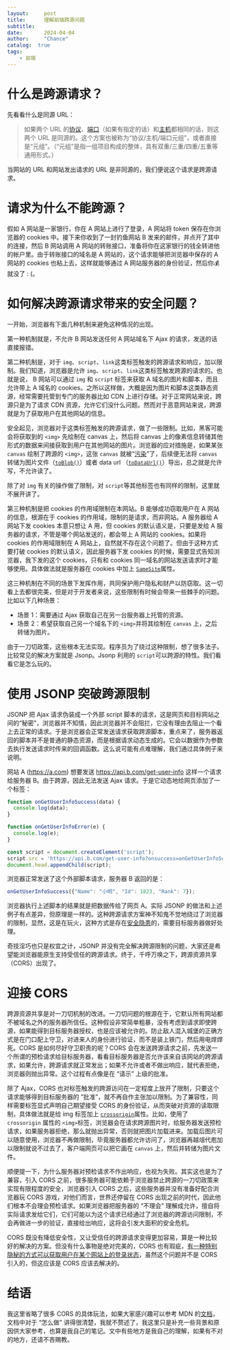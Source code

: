```yaml
---
layout:     post
title:      理解前端跨源问题
subtitle:  
date:       2024-04-04
author:     "Chance"
catalog:  true
tags:
    - 前端
---
```


# 什么是跨源请求？

先看看什么是同源 URL：

> 如果两个 URL 的[协议](https://developer.mozilla.org/zh-CN/docs/Glossary/Protocol)、[端口](https://developer.mozilla.org/zh-CN/docs/Glossary/Port)（如果有指定的话）和[主机](https://developer.mozilla.org/zh-CN/docs/Glossary/Host)都相同的话，则这两个 URL 是同源的。这个方案也被称为“协议/主机/端口元组”，或者直接是“元组”。（“元组”是指一组项目构成的整体，具有双重/三重/四重/五重等通用形式。）

当网站的 URL 和网站发出请求的 URL 是非同源的，我们便说这个请求是跨源请求。

# 请求为什么不能跨源？

假如 A 网站是一家银行，你在 A 网站上进行了登录，A 网站将 token 保存在你浏览器的 cookies 中。接下来你收到了一封钓鱼网站 B 发来的邮件，并点开了其中的连接，然后 B 网站调用 A 网站的转账接口，准备将你在这家银行的钱全转进他的帐户里。由于转账接口的域名是 A 网站的，这个请求能够把浏览器中保存的 A 网站的 cookies 也粘上去，这样就能够通过 A  网站服务器的身份验证，然后你💰就没了 : (。

<!--more-->

# 如何解决跨源请求带来的安全问题？

一开始，浏览器有下面几种机制来避免这种情况的出现。

第一种机制就是，不允许 B 网站发送任何 A  网站域名下 Ajax 的请求，发送的话直接报错。

第二种机制是，对于 `img`​、`script`​ 、`link`​ 这类标签触发的跨源请求和响应，加以限制。我们知道，浏览器是允许 `img`​、`script`​、`link`​ 这类标签触发跨源的请求的。也就是说， B 网站可以通过 `img`​ 和 `script`​ 标签来获取 A 域名的图片和脚本，而且允许带上 A 域名的 cookies。之所以这样做，大概是因为图片和脚本这类静态资源，经常需要托管到专门的服务器比如 CDN 上进行存储。对于正常网站来说，跨源只是为了请求 CDN 资源，允许它们没什么问题。然而对于恶意网站来说，跨源就是为了获取用户在其他网站的信息。

安全起见，浏览器对于这类标签触发的跨源请求，做了一些限制。比如，黑客可能会将获取到的 `<img>`​ 先绘制在 canvas 上，然后将 canvas 上的像素信息转储其他形式的数据来间接获取到用户在其他网站的图片。浏览器的应对措施是，如果某张 `canvas`​ 绘制了跨源的 `<img>`​，这张 `canvas`​ 就被“[污染](https://developer.mozilla.org/zh-CN/docs/Web/HTML/CORS_enabled_image#%E5%AE%89%E5%85%A8%E6%80%A7%E5%92%8C%E2%80%9C%E8%A2%AB%E6%B1%A1%E6%9F%93%E2%80%9D%E7%9A%84_canvas)”了，后续便无法将 `canvas`​ 转储为图片文件（[`toBlob()`](https://developer.mozilla.org/zh-CN/docs/Web/API/HTMLCanvasElement/toBlob)​）或者 data url （[`toDataUrl()`](https://developer.mozilla.org/zh-CN/docs/Web/API/HTMLCanvasElement/toDataURL)​）导出，总之就是允许写，不允许读了。

除了对 `img`​ 有关的操作做了限制，对 `script`​ 等其他标签也有同样的限制，这里就不展开讲了。

第三种机制是把 cookies 的作用域限制在本网站。B  能够成功窃取用户在 A  网站的信息，根源在于 cookies 的作用域，限制的是请求，而非网站。A 服务器给 A  网站下发 cookies 本意只想让 A  用，但 cookies 的默认语义是，只要是发给 A 服务器的请求，不管是哪个网站发送的，都会带上 A 网站的 cookies。如果将 cookies 的作用域限制在 A 网站上，自然就不存在这个问题了。但由于这种方式要打破 cookies 的默认语义，因此服务器下发 cookies 的时候，需要显式告知浏览器，我下发的这个 cookies，只有和 cookies 同一域名的网站发送请求时才能够使用。具体做法就是服务器在 cookies 中加上 [`SameSite`](https://developer.mozilla.org/zh-CN/docs/Web/HTTP/Headers/Set-Cookie#samesitesamesite-value)​ 属性。

这三种机制在不同的场景下发挥作用，共同保护用户隐私和财产以防窃取。这一切看上去都很完美，但是对于开发者来说，这些限制有时候会带来一些棘手的问题。比如以下几种场景：

- 场景 1：需要通过 Ajax 获取自己在另一台服务器上托管的资源。
- 场景 2：希望获取自己另一个域名下的 `<img>`​ 并将其绘制在 `canvas`​ 上，之后转储为图片。

由于一刀切政策，这些根本无法实现。程序员为了绕过这种限制，想了很多法子。比较常见的解决方案就是 Jsonp。Jsonp 利用的 `script`​ 可以跨源的特性。我们看看它是怎么玩的。

# 使用 JSONP 突破跨源限制

JSONP 把 Ajax 请求伪装成一个外部 script 脚本的请求，这是网页和目标网站之间的“秘密”，浏览器并不知情，因此浏览器并不会阻拦，它没有理由去阻止一个看上去正常的请求。于是浏览器会正常发送请求获取跨源脚本，重点来了，服务器返回的脚本并不是普通的静态资源，而是根据请求动态生成的。它会以数据作为参数去执行发送请求时传来的回调函数。这么说可能有点难理解，我们通过具体例子来说明。

网站 A (https://a.com) 想要发送 https://api.b.com/get-user-info 这样一个请求给服务器 B。由于跨源，因此无法发送 Ajax 请求。于是它动态地给网页添加了一个标签：

```javascript
function onGetUserInfoSuccess(data) {
  console.log(data);
}

function onGetUserInfoError(e) {
  console.log(e);
}

const script = document.createElement('script');
script.src = 'https://api.b.com/get-user-info?onsuccess=onGetUserInfoSuccess&onerror=onGetUserInfoError';
document.head.appendChild(script);
```

浏览器正常发送了这个外部脚本请求，服务器 B 返回的是：

```javascript
onGetUserInfoSuccess({"Name": "小明", "Id": 1823, "Rank": 7});
```

浏览器执行上述脚本的结果就是把数据传给了网页 A。实际 JSONP 的做法和上述例子有点差异，但原理是一样的。这种跨源请求方案神不知鬼不觉地绕过了浏览器的限制，显然，这是在玩火，这种方式是存在[安全隐患](https://zh.wikipedia.org/wiki/JSONP#%E5%AE%89%E5%85%A8%E5%95%8F%E9%A1%8C)的，需要目标服务器做好处理。

奇技淫巧也只是权宜之计，JSONP 并没有完全解决跨源限制的问题，大家还是希望能浏览器能原生支持受信任的跨源请求。终于，千呼万唤之下，跨源资源共享（CORS）出现了。

# 迎接 CORS

跨源资源共享是对一刀切机制的改进。一刀切问题的根源在于，它默认所有网站都不被域名之外的服务器所信任。这种假设非常简单粗暴，没有考虑到请求即使跨源，如果能得到目标服务器授权，也是应该被允许的。防止敌人混入城堡的正确方式是在门口配上守卫，对进来人的身份进行验证，而不是装上铁门，然后用电焊焊死。CORS 是如何尽好守卫职责的呢？CORS 会在发送跨源请求之前，先发送一个所谓的预检请求给目标服务器，看看目标服务器是否允许该来自该网站的跨源请求，如果允许，跨源请求就正常发出；如果不允许或者不做出响应，就代表拒绝，浏览器则抛出异常。这个过程有点像是在 “请示” 上级的批准。

除了 Ajax，CORS 也对标签触发的跨源访问在一定程度上放开了限制，只要这个请求能够得到目标服务器的 ”批准”，就不再自作主张加以限制。为了兼容性，同样需要标签显式声明自己期望接受  CORS 的身份验证，从而突破对资源的读取限制，具体做法就是给 img 标签加上 [`crossorigin`](https://developer.mozilla.org/zh-CN/docs/Web/HTML/Element/img#crossorigin)​属性。比如，使用了 `crossorigin`​ 属性的 `<img>`​ 标签，浏览器会在请求跨源图片时，给服务器发送预检请求，如果服务器拒绝，那么就抛出异常，否则就把图片加载进来。加载后图片可以随意使用，浏览器不再做限制，毕竟服务器都允许访问了，浏览器再越俎代庖加以限制就说不过去了，客户端网页可以把它画在 `canvas`​ 上，然后并转储为图片文件。

顺便提一下，为什么服务器对预检请求不作出响应，也视为失败。其实这也是为了兼容，引入 CORS 之前，很多服务器可能依赖于浏览器禁止跨源的一刀切政策来实现有限程度的安全，浏览器引入 CORS 之后，这些服务器并没有准备好配合浏览器玩 CORS 游戏，对他们而言，世界还停留在 CORS 出现之前的时代，因此他们根本不会理会预检请求。如果浏览器把服务器的 “不理会” 理解成允许，擅自将实际请求发给它们，它们可能以为这个请求已经通过了浏览器的跨源访问限制，不会再做进一步的验证，直接给出响应，这将会引发大面积的安全危机。

CORS 既没有降低安全性，又让受信任的跨源请求变得更加容易，算是一种比较好的解决的方案。但没有什么事物是绝对完美的，CORS 也有瑕疵，[有一种特别隐秘的方式可以获取用户在某个网站上的登录状态](https://www.grepular.com/Abusing_HTTP_Status_Codes_to_Expose_Private_Information)，虽然这个问题并不是 CORS 引入的，但这应该是 CORS 应该去解决的。

# 结语

我这里省略了很多 CORS 的具体玩法，如果大家感兴趣可以参考 MDN 的[文档](https://developer.mozilla.org/zh-CN/docs/Web/HTTP/CORS)，文档中对于 “怎么做” 讲得很清楚，我就不赘述了，我这里只是补充一些背景和原因供大家参考，也算是我自己的笔记。文中有些地方是我自己的理解，如果有不对的地方，还请不吝赐教。

‍
